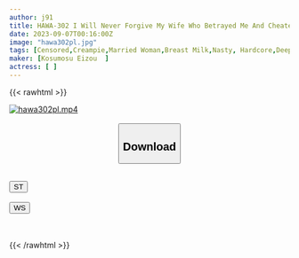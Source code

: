 ```yaml
---
author: j91
title: HAWA-302 I Will Never Forgive My Wife Who Betrayed Me And Cheated On Her Ex-Boyfriend, As Punishment I'll Use Your Favorite Stranger's Stick To Cum Until Her Pussy Breaks Down Kaho, 32 Years Old, Living In Ueno
date: 2023-09-07T00:16:00Z
image: "hawa302pl.jpg"
tags: [Censored,Creampie,Married Woman,Breast Milk,Nasty, Hardcore,Deep Throating,Cuckold	]
maker: [Kosumosu Eizou  ]
actress: [ ]
---
```



{{< rawhtml >}}

<div class="video" data-videoid="jAQVYmKlLdULWd">
    <a href="javascript:;">
        <img src="https://my.j91.asia/posts/hawa302pl/hawa302pl.jpg" width="WIDTH" height="HEIGHT" alt="hawa302pl.mp4" loading="lazy">
    </a>
</div>

<script type="text/javascript" src="https://j91.asia/asset/on-demand-st.js"></script>

<br>
  <link rel="stylesheet" href="https://j91.asia/asset/bs5.css">
  
  <center>
  <button class="btn btn-primary" type="button" data-bs-toggle="collapse" data-bs-target=".multi-collapse" aria-expanded="false" aria-controls="multiCollapseExample1 multiCollapseExample2"><h2>Download</h2></button></center>
</p>
<div class="row">
  <div class="col">
    <div class="collapse multi-collapse" id="multiCollapseExample1">
      <div class="card card-body">
	      	      <br>
<div class="buttons">  
<a href="https://streamtape.to/v/jAQVYmKlLdULWd"><button class="btn-hover color-3"><i class="fa fa-download"></i> ST</button></a></div>
    </div>
  </div>
</div>
  <div class="col">
    <div class="collapse multi-collapse" id="multiCollapseExample2">
      <div class="card card-body">
	      <br>
<div class="buttons">
    <a href="https://wolfstream.tv/2k8n6ufa849r"><button class="btn-hover color-9"><i class="fa fa-download"></i> WS</button></a></div>
<br><br>
      </div>
    </div>
  </div>
</div>

{{< /rawhtml >}}